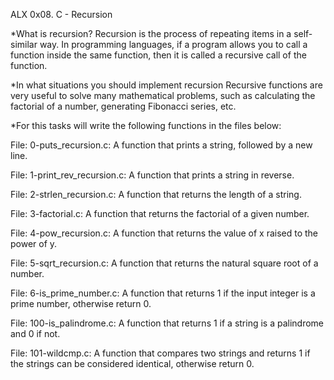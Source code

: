 ALX 0x08. C - Recursion

*What is recursion?
Recursion is the process of repeating items in a self-similar way. In programming languages,
if a program allows you to call a function inside the same function, then it is called a recursive call of the function.

*In what situations you should implement recursion
Recursive functions are very useful to solve many mathematical problems,
such as calculating the factorial of a number, generating Fibonacci series, etc.

*For this tasks will write the following functions in the files below:

File: 0-puts_recursion.c: A function that prints a string, followed by a new line.

File: 1-print_rev_recursion.c: A function that prints a string in reverse.

File: 2-strlen_recursion.c: A function that returns the length of a string.

File: 3-factorial.c: A function that returns the factorial of a given number.

File: 4-pow_recursion.c: A function that returns the value of x raised to the power of y.

File: 5-sqrt_recursion.c: A function that returns the natural square root of a number.

File: 6-is_prime_number.c: A function that returns 1 if the input integer is a prime number, otherwise return 0.

File: 100-is_palindrome.c: A function that returns 1 if a string is a palindrome and 0 if not.

File: 101-wildcmp.c: A function that compares two strings and returns 1 if the strings can be considered identical, otherwise return 0.

